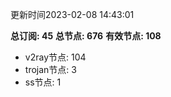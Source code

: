 更新时间2023-02-08 14:43:01

**总订阅: 45**
**总节点: 676**
**有效节点: 108**
- v2ray节点: 104
- trojan节点: 3
- ss节点: 1
